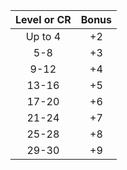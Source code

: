 
| Level or CR | Bonus |
| :---------: | :---: |
|   Up to 4   |  +2   |
|     5-8     |  +3   |
|    9-12     |  +4   |
|    13-16    |  +5   |
|    17-20    |  +6   |
|    21-24    |  +7   |
|    25-28    |  +8   |
|    29-30    |  +9   |